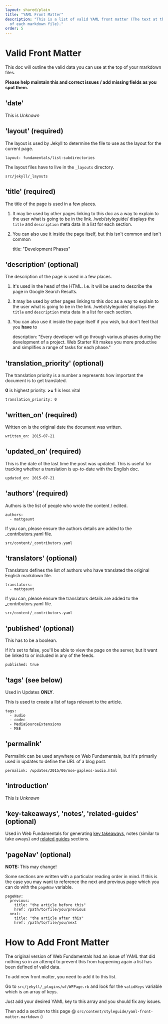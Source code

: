 ```yaml
---
layout: shared/plain
title: "YAML Front Matter"
description: "This is a list of valid YAML front matter (The text at the top
  of each markdown file)."
order: 5
---
```

# Valid Front Matter

This doc will outline the valid data you can use at the top of your markdown
files.

**Please help maintain this and correct issues / add missing fields as you
spot them.**

## 'date'

This is *Unknown*

## 'layout' (required)

The layout is used by Jekyll to determine the file to use as the layout for the
current page.

    layout: fundamentals/list-subdirectories

The layout files have to live in the `_layouts` directory.

    src/jekyll/_layouts

## 'title' (required)

The title of the page is used in a few places.

1. It may be used by other pages linking to this doc as a way to explain to the
user what is going to be in the link. /web/styleguide/ displays the `title` and
`description` meta data in a list for each section.
2. You can also use it inside the page itself, but this isn't common and
isn't common

    title: "Development Phases"

## 'description' (optional)

The description of the page is used in a few places.

1. It's used in the head of the HTML. I.e. it will be used to describe the page
in Google Search Results.
2. It may be used by other pages linking to this doc as a way to explain to the
user what is going to be in the link. /web/styleguide/ displays the `title` and
`description` meta data in a list for each section.
3. You can also use it inside the page itself if you wish, but don't feel
that you **have** to

    description: "Every developer will go through various phases during the
      development of a project. Web Starter Kit makes you more productive and
      simplifies a range of tasks for each phase."

## 'translation_priority' (optional)

The translation priority is a number a represents how important the document
is to get translated.

**0** is highest priority. **>= 1** is less vital

    translation_priority: 0

## 'written_on' (required)

Written on is the original date the document was written.

    written_on: 2015-07-21

## 'updated_on' (required)

This is the date of the last time the post was updated. This is useful
for tracking whether a translation is up-to-date with the English doc.


    updated_on: 2015-07-21

## 'authors' (required)

Authors is the list of people who wrote the content / edited.

    authors:
      - mattgaunt

If you can, please ensure the authors details are added to the
_contributors.yaml file.

    src/content/_contributors.yaml

## 'translators' (optional)

Translators defines the list of authors who have translated the original English
markdown file.

    translators:
      - mattgaunt

If you can, please ensure the translators details are added to the
_contributors.yaml file.

    src/content/_contributors.yaml

## 'published' (optional)

This has to be a boolean.

If it's set to false, you'll be able to view the page on the server, but it
want be linked to or included in any of the feeds.

    published: true

## 'tags' (see below)

Used in Updates **ONLY**.

This is used to create a list of tags relevant to the article.

    tags:
      - audio
      - codec
      - MediaSourceExtensions
      - MSE

## 'permalink'

Permalink can be used anywhere on Web Fundamentals, but it's primarily used
in updates to define the URL of a blog post.

    permalink: /updates/2015/06/mse-gapless-audio.html

## 'introduction'

This is *Unknown*

## 'key-takeaways', 'notes', 'related-guides' (optional)

Used in Web Fundamentals for generating 
[key takeaways](/web/styleguide/useful-and-common-tags#takeaways), notes 
(similar to take aways) and 
[related guides](/web/styleguide/useful-and-common-tags#related-guides)
sections.

## 'pageNav' (optional)

**NOTE:** This may change!

Some sections are written with a particular reading order in mind. If this 
is the case you may want to reference the next and previous page which you can 
do with the `pageNav` variable.

    pageNav:
      previous:
        title: "the article before this"
        href: /path/to/file/you/previous
      next:
        title: "the article after this"
        href: /path/to/file/you/next

# How to Add Front Matter

The original version of Web Fundamentals had an issue of YAML that did nothing
so in an attempt to prevent this from happening again a list has been defined
of valid data.

To add new front matter, you need to add it to this list.

Go to `src/jekyll/_plugins/wf/WFPage.rb` and look for the `validKeys` variable
which is an array of keys.

Just add your desired YAML key to this array and you should fix any issues.

Then add a section to this page @
`src/content/styleguide/yaml-front-matter.markdown` :)
